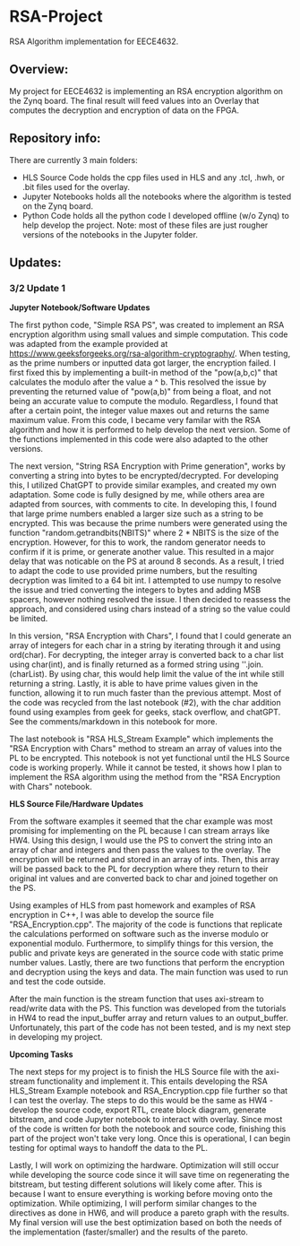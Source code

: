 # RSA-Project
RSA Algorithm implementation for EECE4632.

## Overview:
My project for EECE4632 is implementing an RSA encryption algorithm on the Zynq board. The final result will feed values into an Overlay that computes the decryption and encryption of data on the FPGA. 


## Repository info:
There are currently 3 main folders:
 - HLS Source Code holds the cpp files used in HLS and any .tcl, .hwh, or .bit files used for the overlay.
 - Jupyter Notebooks holds all the notebooks where the algorithm is tested on the Zynq board.
 - Python Code holds all the python code I developed offline (w/o Zynq) to help develop the project. Note: most of these files are just rougher versions of the notebooks in the Jupyter folder.
## Updates:

### 3/2 Update 1
  
**Jupyter Notebook/Software Updates**

  The first python code, "Simple RSA PS", was created to implement an RSA encryption algorithm using small values and simple computation. This code was adapted from the example provided at https://www.geeksforgeeks.org/rsa-algorithm-cryptography/. When testing, as the prime numbers or inputted data got larger, the encryption failed. I first fixed this by implementing a built-in method of the "pow(a,b,c)" that calculates the modulo after the value a ^ b. This resolved the issue by preventing the returned value of "pow(a,b)" from being a float, and not being an accurate value to compute the modulo. Regardless, I found that after a certain point, the integer value maxes out and returns the same maximum value. From this code, I became very familar with the RSA algorithm and how it is performed to help develop the next version. Some of the functions implemented in this code were also adapted to the other versions.

  The next version, "String RSA Encryption with Prime generation", works by converting a string into bytes to be encrypted/decrypted. For developing this, I utilized ChatGPT to provide similar examples, and created my own adaptation. Some code is fully designed by me, while others area are adapted from sources, with comments to cite. In developing this, I found that large prime numbers enabled a larger size such as a string to be encrypted. This was because the prime numbers were generated using the function "random.getrandbits(NBITS)" where 2 * NBITS is the size of the encryption. However, for this to work, the random generator needs to confirm if it is prime, or generate another value. This resulted in a major delay that was noticable on the PS at around 8 seconds. As a result, I tried to adapt the code to use provided prime numbers, but the resulting decryption was limited to a 64 bit int. I attempted to use numpy to resolve the issue and tried converting the integers to bytes and adding MSB spacers, however nothing resolved the issue. I then decided to reassess the approach, and considered using chars instead of a string so the value could be limited. 
  
  In this version, "RSA Encryption with Chars", I found that I could generate an array of integers for each char in a string by iterating through it and using ord(char). For decrypting, the integer array is converted back to a char list using char(int), and is finally returned as a formed string using ''.join.(charList). By using char, this would help limit the value of the int while still returning a string. Lastly, it is able to have prime values given in the function, allowing it to run much faster than the previous attempt. Most of the code was recycled from the last notebook (#2), with the char addition found using examples from geek for geeks, stack overflow, and chatGPT. See the comments/markdown in this notebook for more.

  The last notebook is "RSA HLS_Stream Example" which implements the "RSA Encryption with Chars" method to stream an array of values into the PL to be encrypted. This notebook is not yet functional until the HLS Source code is working properly. While it cannot be tested, it shows how I plan to implement the RSA algorithm using the method from the "RSA Encryption with Chars" notebook. 
  
**HLS Source File/Hardware Updates**

  From the software examples it seemed that the char example was most promising for implementing on the PL because I can stream arrays like HW4. Using this design, I would use the PS to convert the string into an array of char and integers and then pass the values to the overlay. The encryption will be returned and stored in an array of ints. Then, this array will be passed back to the PL for decryption where they return to their original int values and are converted back to char and joined together on the PS.
  
  Using examples of HLS from past homework and examples of RSA encryption in C++, I was able to develop the source file "RSA_Encryption.cpp". The majority of the code is functions that replicate the calculations performed on software such as the inverse modulo or exponential modulo. Furthermore, to simplify things for this version, the public and private keys are generated in the source code with static prime number values. Lastly, there are two functions that perform the encryption and decryption using the keys and data. The main function was used to run and test the code outside.
  
  After the main function is the stream function that uses axi-stream to read/write data with the PS. This function was developed from the tutorials in HW4 to read the input_buffer array and return values to an output_buffer. Unfortunately, this part of the code has not been tested, and is my next step in developing my project.
  
**Upcoming Tasks**

  The next steps for my project is to finish the HLS Source file with the axi-stream functionality and implement it. This entails developing the RSA HLS_Stream Example notebook and RSA_Encryption.cpp file further so that I can test the overlay. The steps to do this would be the same as HW4 - develop the source code, export RTL, create block diagram, generate bitstream, and code Jupyter notebook to interact with overlay. Since most of the code is written for both the notebook and source code, finishing this part of the project won't take very long. Once this is operational, I can begin testing for optimal ways to handoff the data to the PL. 
  
  Lastly, I will work on optimizing the hardware. Optimization will still occur while developing the source code since it will save time on regenerating the bitstream, but testing different solutions will likely come after. This is because I want to ensure everything is working before moving onto the optimization. While optimizing, I will perform similar changes to the directives as done in HW6, and will produce a pareto graph with the results. My final version will use the best optimization based on both the needs of the implementation (faster/smaller) and the results of the pareto. 
